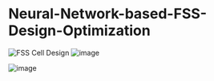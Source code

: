 # Neural-Network-based-FSS-Design-Optimization

![FSS Cell Design](https://github.com/user-attachments/assets/1db11924-3b55-463e-ba09-b41d57471771)
![image](https://github.com/user-attachments/assets/309a9815-426c-44a3-ad21-e4191d03f6f2)

![image](https://github.com/user-attachments/assets/10bf7254-c3ab-471d-9133-f4734d808e22)
